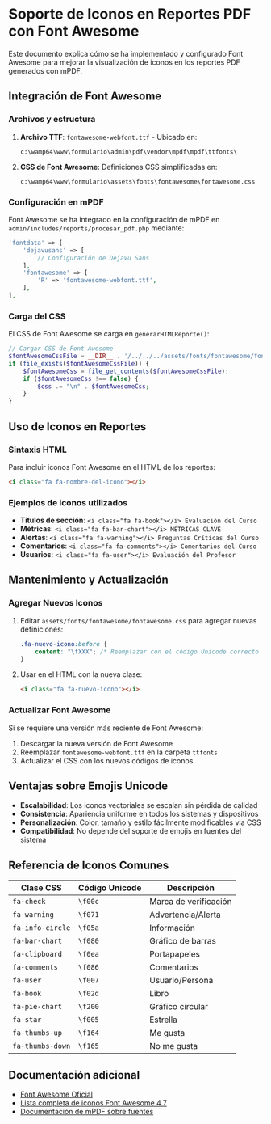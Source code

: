 # Soporte de Iconos en Reportes PDF con Font Awesome

Este documento explica cómo se ha implementado y configurado Font Awesome para mejorar la visualización de iconos en los reportes PDF generados con mPDF.

## Integración de Font Awesome

### Archivos y estructura

1. **Archivo TTF**: `fontawesome-webfont.ttf` - Ubicado en:
   ```
   c:\wamp64\www\formulario\admin\pdf\vendor\mpdf\mpdf\ttfonts\
   ```

2. **CSS de Font Awesome**: Definiciones CSS simplificadas en:
   ```
   c:\wamp64\www\formulario\assets\fonts\fontawesome\fontawesome.css
   ```

### Configuración en mPDF

Font Awesome se ha integrado en la configuración de mPDF en `admin/includes/reports/procesar_pdf.php` mediante:

```php
'fontdata' => [
    'dejavusans' => [
        // Configuración de DejaVu Sans
    ],
    'fontawesome' => [
        'R' => 'fontawesome-webfont.ttf',
    ],
],
```

### Carga del CSS

El CSS de Font Awesome se carga en `generarHTMLReporte()`:

```php
// Cargar CSS de Font Awesome
$fontAwesomeCssFile = __DIR__ . '/../../../assets/fonts/fontawesome/fontawesome.css';
if (file_exists($fontAwesomeCssFile)) {
    $fontAwesomeCss = file_get_contents($fontAwesomeCssFile);
    if ($fontAwesomeCss !== false) {
        $css .= "\n" . $fontAwesomeCss;
    }
}
```

## Uso de Iconos en Reportes

### Sintaxis HTML

Para incluir iconos Font Awesome en el HTML de los reportes:

```html
<i class="fa fa-nombre-del-icono"></i>
```

### Ejemplos de iconos utilizados

- **Títulos de sección**: `<i class="fa fa-book"></i> Evaluación del Curso`
- **Métricas**: `<i class="fa fa-bar-chart"></i> MÉTRICAS CLAVE`
- **Alertas**: `<i class="fa fa-warning"></i> Preguntas Críticas del Curso`
- **Comentarios**: `<i class="fa fa-comments"></i> Comentarios del Curso`
- **Usuarios**: `<i class="fa fa-user"></i> Evaluación del Profesor`

## Mantenimiento y Actualización

### Agregar Nuevos Iconos

1. Editar `assets/fonts/fontawesome/fontawesome.css` para agregar nuevas definiciones:
   ```css
   .fa-nuevo-icono:before {
       content: "\fXXX"; /* Reemplazar con el código Unicode correcto */
   }
   ```

2. Usar en el HTML con la nueva clase:
   ```html
   <i class="fa fa-nuevo-icono"></i>
   ```

### Actualizar Font Awesome

Si se requiere una versión más reciente de Font Awesome:

1. Descargar la nueva versión de Font Awesome
2. Reemplazar `fontawesome-webfont.ttf` en la carpeta `ttfonts`
3. Actualizar el CSS con los nuevos códigos de iconos

## Ventajas sobre Emojis Unicode

- **Escalabilidad**: Los iconos vectoriales se escalan sin pérdida de calidad
- **Consistencia**: Apariencia uniforme en todos los sistemas y dispositivos
- **Personalización**: Color, tamaño y estilo fácilmente modificables via CSS
- **Compatibilidad**: No depende del soporte de emojis en fuentes del sistema

## Referencia de Iconos Comunes

| Clase CSS               | Código Unicode | Descripción         |
|-------------------------|----------------|---------------------|
| `fa-check`              | `\f00c`        | Marca de verificación |
| `fa-warning`            | `\f071`        | Advertencia/Alerta    |
| `fa-info-circle`        | `\f05a`        | Información           |
| `fa-bar-chart`          | `\f080`        | Gráfico de barras     |
| `fa-clipboard`          | `\f0ea`        | Portapapeles          |
| `fa-comments`           | `\f086`        | Comentarios           |
| `fa-user`               | `\f007`        | Usuario/Persona       |
| `fa-book`               | `\f02d`        | Libro                 |
| `fa-pie-chart`          | `\f200`        | Gráfico circular      |
| `fa-star`               | `\f005`        | Estrella              |
| `fa-thumbs-up`          | `\f164`        | Me gusta              |
| `fa-thumbs-down`        | `\f165`        | No me gusta           |

## Documentación adicional

- [Font Awesome Oficial](https://fontawesome.com/v4.7.0/)
- [Lista completa de iconos Font Awesome 4.7](https://fontawesome.com/v4.7.0/icons/)
- [Documentación de mPDF sobre fuentes](https://mpdf.github.io/fonts-languages/fonts-in-mpdf-7-x.html)
